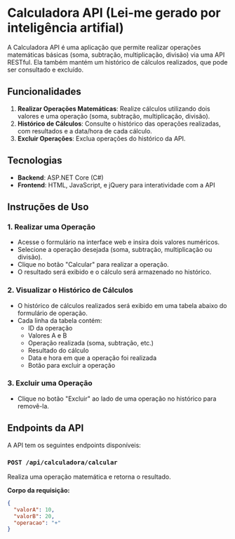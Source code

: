 # Calculadora API (Lei-me gerado por inteligência artifial)

A Calculadora API é uma aplicação que permite realizar operações matemáticas básicas (soma, subtração, multiplicação, divisão) via uma API RESTful. Ela também mantém um histórico de cálculos realizados, que pode ser consultado e excluído.

## Funcionalidades

1. **Realizar Operações Matemáticas**: Realize cálculos utilizando dois valores e uma operação (soma, subtração, multiplicação, divisão).
2. **Histórico de Cálculos**: Consulte o histórico das operações realizadas, com resultados e a data/hora de cada cálculo.
3. **Excluir Operações**: Exclua operações do histórico da API.

## Tecnologias

- **Backend**: ASP.NET Core (C#)
- **Frontend**: HTML, JavaScript, e jQuery para interatividade com a API

## Instruções de Uso

### 1. Realizar uma Operação

- Acesse o formulário na interface web e insira dois valores numéricos.
- Selecione a operação desejada (soma, subtração, multiplicação ou divisão).
- Clique no botão "Calcular" para realizar a operação.
- O resultado será exibido e o cálculo será armazenado no histórico.

### 2. Visualizar o Histórico de Cálculos

- O histórico de cálculos realizados será exibido em uma tabela abaixo do formulário de operação.
- Cada linha da tabela contém:
  - ID da operação
  - Valores A e B
  - Operação realizada (soma, subtração, etc.)
  - Resultado do cálculo
  - Data e hora em que a operação foi realizada
  - Botão para excluir a operação

### 3. Excluir uma Operação

- Clique no botão "Excluir" ao lado de uma operação no histórico para removê-la.

## Endpoints da API

A API tem os seguintes endpoints disponíveis:

### `POST /api/calculadora/calcular`

Realiza uma operação matemática e retorna o resultado.

**Corpo da requisição:**
```json
{
  "valorA": 10,
  "valorB": 20,
  "operacao": "+"
}
